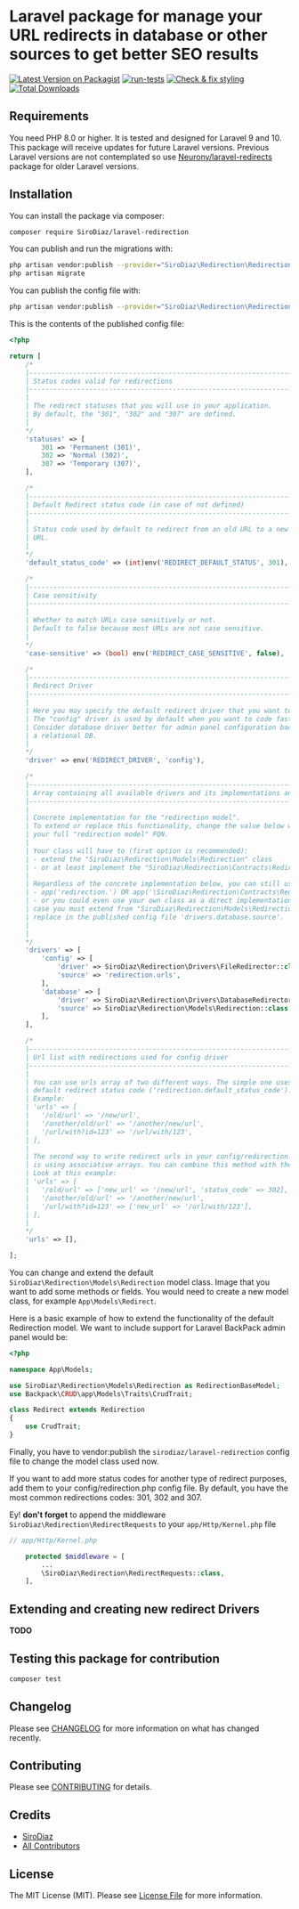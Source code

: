 # Laravel package for manage your URL redirects in database or other sources to get better SEO results

[![Latest Version on Packagist](https://img.shields.io/packagist/v/sirodiaz/laravel-redirection.svg?style=flat-square)](https://packagist.org/packages/SiroDiaz/laravel-redirection)
[![run-tests](https://github.com/SiroDiaz/laravel-redirection/actions/workflows/run-tests.yml/badge.svg)](https://github.com/SiroDiaz/laravel-redirection/actions/workflows/run-tests.yml)
[![Check & fix styling](https://github.com/SiroDiaz/laravel-redirection/actions/workflows/php-cs-fixer.yml/badge.svg?branch=main)](https://github.com/SiroDiaz/laravel-redirection/actions/workflows/php-cs-fixer.yml)
[![Total Downloads](https://img.shields.io/packagist/dt/SiroDiaz/laravel-redirection.svg?style=flat-square)](https://packagist.org/packages/SiroDiaz/laravel-redirection)

## Requirements

You need PHP 8.0 or higher. It is tested and designed for Laravel 9 and 10.
This package will receive updates for future Laravel versions. Previous Laravel versions
are not contemplated so use [Neurony/laravel-redirects](https://github.com/Neurony/laravel-redirects) package for
older Laravel versions.

## Installation

You can install the package via composer:

```bash
composer require SiroDiaz/laravel-redirection
```

You can publish and run the migrations with:

```bash
php artisan vendor:publish --provider="SiroDiaz\Redirection\RedirectionServiceProvider" --tag="redirection-migrations"
php artisan migrate
```

You can publish the config file with:
```bash
php artisan vendor:publish --provider="SiroDiaz\Redirection\RedirectionServiceProvider" --tag="redirection-config"
```

This is the contents of the published config file:

```php
<?php

return [
    /*
    |--------------------------------------------------------------------------
    | Status codes valid for redirections
    |--------------------------------------------------------------------------
    |
    | The redirect statuses that you will use in your application.
    | By default, the "301", "302" and "307" are defined.
    |
    */
    'statuses' => [
        301 => 'Permanent (301)',
        302 => 'Normal (302)',
        307 => 'Temporary (307)',
    ],

    /*
    |--------------------------------------------------------------------------
    | Default Redirect status code (in case of not defined)
    |--------------------------------------------------------------------------
    |
    | Status code used by default to redirect from an old URL to a new mapped
    | URL.
    |
    */
    'default_status_code' => (int)env('REDIRECT_DEFAULT_STATUS', 301),

    /*
    |--------------------------------------------------------------------------
    | Case sensitivity
    |--------------------------------------------------------------------------
    |
    | Whether to match URLs case sensitively or not.
    | Default to false because most URLs are not case sensitive.
    |
    */
    'case-sensitive' => (bool) env('REDIRECT_CASE_SENSITIVE', false),

    /*
    |--------------------------------------------------------------------------
    | Redirect Driver
    |--------------------------------------------------------------------------
    |
    | Here you may specify the default redirect driver that you want to use.
    | The "config" driver is used by default when you want to code faster.
    | Consider database driver better for admin panel configuration backed by
    | a relational DB.
    |
    */
    'driver' => env('REDIRECT_DRIVER', 'config'),

    /*
    |--------------------------------------------------------------------------
    | Array containing all available drivers and its implementations and source
    |--------------------------------------------------------------------------
    |
    | Concrete implementation for the "redirection model".
    | To extend or replace this functionality, change the value below with
    | your full "redirection model" FQN.
    |
    | Your class will have to (first option is recommended):
    | - extend the "SiroDiaz\Redirection\Models\Redirection" class
    | - or at least implement the "SiroDiaz\Redirection\Contracts\RedirectionModelContract" interface.
    |
    | Regardless of the concrete implementation below, you can still use it like:
    | - app('redirection.') OR app('\SiroDiaz\Redirection\Contracts\RedirectionModelContract')
    | - or you could even use your own class as a direct implementation. For this
    | case you must extend from "SiroDiaz\Redirection\Models\Redirection" model class and
    | replace in the published config file 'drivers.database.source'.
    |
    |
    */
    'drivers' => [
        'config' => [
            'driver' => SiroDiaz\Redirection\Drivers\FileRedirector::class,
            'source' => 'redirection.urls',
        ],
        'database' => [
            'driver' => SiroDiaz\Redirection\Drivers\DatabaseRedirector::class,
            'source' => SiroDiaz\Redirection\Models\Redirection::class,
        ],
    ],

    /*
    |--------------------------------------------------------------------------
    | Url list with redirections used for config driver
    |--------------------------------------------------------------------------
    |
    | You can use urls array of two different ways. The simple one uses the
    | default redirect status code ('redirection.default_status_code').
    | Example:
    | 'urls' => [
    |   '/old/url' => '/new/url',
    |   '/another/old/url' => '/another/new/url',
    |   '/url/with?id=123' => '/url/with/123',
    | ],
    |
    | The second way to write redirect urls in your config/redirection.php
    | is using associative arrays. You can combine this method with the previous one.
    | Look at this example:
    | 'urls' => [
    |   '/old/url' => ['new_url' => '/new/url', 'status_code' => 302],
    |   '/another/old/url' => '/another/new/url',
    |   '/url/with?id=123' => ['new_url' => '/url/with/123'],
    | ],
    |
    */
    'urls' => [],

];


```

You can change and extend the default `SiroDiaz\Redirection\Models\Redirection` model class.
Image that you want to add some methods or fields. You would need to create a new model class, for example `App\Models\Redirect`.

Here is a basic example of how to extend the functionality of the default Redirection model.
We want to include support for Laravel BackPack admin panel would be:
```php
<?php

namespace App\Models;

use SiroDiaz\Redirection\Models\Redirection as RedirectionBaseModel;
use Backpack\CRUD\app\Models\Traits\CrudTrait;

class Redirect extends Redirection
{
    use CrudTrait;
}
```

Finally, you have to vendor:publish the `sirodiaz/laravel-redirection` config file to change the model
class used now.

If you want to add more status codes for another type of redirect purposes, add them to your config/redirection.php
config file. By default, you have the most common redirections codes: 301, 302 and 307.

Ey! **don't forget** to append the middleware `SiroDiaz\Redirection\RedirectRequests` to your `app/Http/Kernel.php` file

```php
// app/Http/Kernel.php

    protected $middleware = [
        ...
        \SiroDiaz\Redirection\RedirectRequests::class,
    ],
```

## Extending and creating new redirect Drivers
**TODO**

## Testing this package for contribution

```bash
composer test
```

## Changelog

Please see [CHANGELOG](CHANGELOG.md) for more information on what has changed recently.

## Contributing

Please see [CONTRIBUTING](.github/CONTRIBUTING.md) for details.

## Credits

- [SiroDiaz](https://github.com/SiroDiaz)
- [All Contributors](../../contributors)

## License

The MIT License (MIT). Please see [License File](LICENSE.md) for more information.
